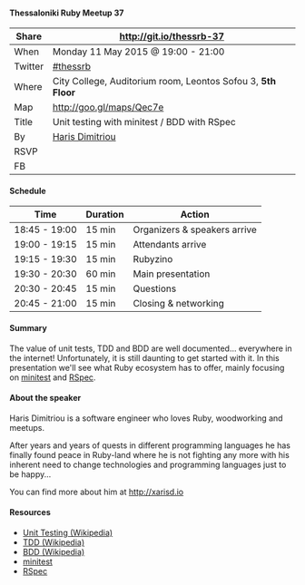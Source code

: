 #### Thessaloniki Ruby Meetup 37

Share   | http://git.io/thessrb-37
------- | ------------------------
When    | Monday 11 May 2015 @ 19:00 - 21:00
Twitter | [#thessrb](https://twitter.com/search?src=typd&q=%23thessrb)
Where   | City College, Auditorium room, Leontos Sofou 3, **5th Floor**
Map     | http://goo.gl/maps/Qec7e
Title   | Unit testing with minitest / BDD with RSpec
By      | [Haris Dimitriou](https://github.com/xarisd)
RSVP    |
FB      |

#### Schedule

Time          | Duration | Action
------------- | -------- | -----------------------------
18:45 - 19:00 | 15 min   | Organizers & speakers arrive
19:00 - 19:15 | 15 min   | Attendants arrive
19:15 - 19:30 | 15 min   | Rubyzino
19:30 - 20:30 | 60 min   | Main presentation
20:30 - 20:45 | 15 min   | Questions
20:45 - 21:00 | 15 min   | Closing & networking

#### Summary
The value of unit tests, TDD and BDD are well documented... everywhere in the internet! Unfortunately, it is still daunting to get started with it. In this presentation we'll see what Ruby ecosystem has to offer, mainly focusing on [minitest](https://github.com/seattlerb/minitest) and [RSpec](http://rspec.info/).

#### About the speaker

Haris Dimitriou is a software engineer who loves Ruby, woodworking and meetups. 

After years and years of quests in different programming languages he has finally found peace in Ruby-land where he is not fighting any more with his inherent need to change technologies and programming languages just to be happy...

You can find more about him at <http://xarisd.io>

#### Resources

* [Unit Testing (Wikipedia)](http://en.wikipedia.org/wiki/Unit_testing)
* [TDD (Wikipedia)](http://en.wikipedia.org/wiki/Test-driven_development)
* [BDD (Wikipedia)](http://en.wikipedia.org/wiki/Behavior-driven_development)
* [minitest](https://github.com/seattlerb/minitest)
* [RSpec](http://rspec.info/)
